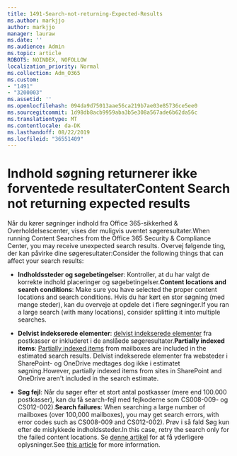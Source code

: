 ```yaml
---
title: 1491-Search-not-returning-Expected-Results
ms.author: markjjo
author: markjjo
manager: lauraw
ms.date: ''
ms.audience: Admin
ms.topic: article
ROBOTS: NOINDEX, NOFOLLOW
localization_priority: Normal
ms.collection: Adm_O365
ms.custom:
- "1491"
- "3200003"
ms.assetid: ''
ms.openlocfilehash: 094da9d75013aae56ca219b7ae03e85736ce5ee0
ms.sourcegitcommit: 1d98db8acb9959aba3b5e308a567ade6b62da56c
ms.translationtype: MT
ms.contentlocale: da-DK
ms.lasthandoff: 08/22/2019
ms.locfileid: "36551409"
---
```

# <a name="content-search-not-returning-expected-results"></a><span data-ttu-id="eee69-102">Indhold søgning returnerer ikke forventede resultater</span><span class="sxs-lookup"><span data-stu-id="eee69-102">Content Search not returning expected results</span></span>

<span data-ttu-id="eee69-103">Når du kører søgninger indhold fra Office 365-sikkerhed & Overholdelsescenter, vises der muligvis uventet søgeresultater.</span><span class="sxs-lookup"><span data-stu-id="eee69-103">When running Content Searches from the Office 365 Security & Compliance Center, you may receive unexpected search results.</span></span> <span data-ttu-id="eee69-104">Overvej følgende ting, der kan påvirke dine søgeresultater:</span><span class="sxs-lookup"><span data-stu-id="eee69-104">Consider the following things that can affect your search results:</span></span>

- <span data-ttu-id="eee69-105">**Indholdssteder og søgebetingelser**: Kontroller, at du har valgt de korrekte indhold placeringer og søgebetingelser.</span><span class="sxs-lookup"><span data-stu-id="eee69-105">**Content locations and search conditions**: Make sure you have selected the proper content locations and search conditions.</span></span> <span data-ttu-id="eee69-106">Hvis du har kørt en stor søgning (med mange steder), kan du overveje at opdele det i flere søgninger.</span><span class="sxs-lookup"><span data-stu-id="eee69-106">If you ran a large search (with many locations), consider splitting it into multiple searches.</span></span>

- <span data-ttu-id="eee69-107">**Delvist indekserede elementer**: [delvist indekserede elementer](https://docs.microsoft.com/office365/securitycompliance/partially-indexed-items-in-content-search) fra postkasser er inkluderet i de anslåede søgeresultater.</span><span class="sxs-lookup"><span data-stu-id="eee69-107">**Partially indexed items**:  [Partially indexed items](https://docs.microsoft.com/office365/securitycompliance/partially-indexed-items-in-content-search) from mailboxes are included in the estimated search results.</span></span> <span data-ttu-id="eee69-108">Delvist indekserede elementer fra websteder i SharePoint- og OneDrive medtages dog ikke i estimatet søgning.</span><span class="sxs-lookup"><span data-stu-id="eee69-108">However, partially indexed items from sites in SharePoint and OneDrive aren't included in the search estimate.</span></span>

- <span data-ttu-id="eee69-109">**Søg fejl**: Når du søger efter et stort antal postkasser (mere end 100.000 postkasser), kan du få search-fejl med fejlkoderne som CS008-009- og CS012-002).</span><span class="sxs-lookup"><span data-stu-id="eee69-109">**Search failures**: When searching a large number of mailboxes (over 100,000 mailboxes), you may get search errors, with error codes such as CS008-009 and CS012-002).</span></span> <span data-ttu-id="eee69-110">Prøv i så fald Søg kun efter de mislykkede indholdssteder.</span><span class="sxs-lookup"><span data-stu-id="eee69-110">In this case, retry the search only for the failed content locations.</span></span> <span data-ttu-id="eee69-111">Se [denne artikel](https://docs.microsoft.com/office365/securitycompliance/retry-failed-content-search) for at få yderligere oplysninger.</span><span class="sxs-lookup"><span data-stu-id="eee69-111">See  [this article](https://docs.microsoft.com/office365/securitycompliance/retry-failed-content-search) for more information.</span></span>
